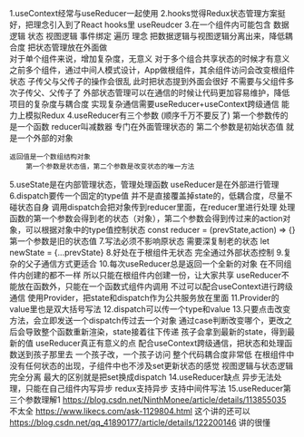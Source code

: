 1.useContext经常与useReducer一起使用
2.hooks觉得Redux状态管理方案挺好，把理念引入到了React hooks里
    useReudcer
3.在一个组件内可能包含
    数据逻辑
        状态
    视图逻辑
        事件绑定
        遍历
    理念
        把数据逻辑与视图逻辑分离出来，降低耦合度
            把状态管理放在外面做    
                对于单个组件来说，增加复杂度，无意义
                对于多个组合共享状态的时候才有意义
                    之前多个组件，通过中间人模式设计，App做根组件，其余组件访问会改变根组件状态
                        子传父与父传子的操作会很乱
                        此时把状态提到外面会很好
                            不需要与父组件多次子传父、父传子了
                            外部状态管理可以在通信的时候让代码更加容易维护，降低项目的复杂度与耦合度
                            实现复杂通信需要useReducer+useContext跨级通信
                                能力上模拟Redux
4.useReducer有三个参数
    (顺序千万不要反了)
    第一个参数传的是一个函数 reducer叫减数器
        专门在外面管理状态的
    第二个参数是初始状态值
        就是一个外部的对象
    
    返回值是一个数组结构对象
        第一个参数是状态值，第二个参数是改变状态的唯一方法
5.useState是在内部管理状态，管理处理函数
    useReducer是在外部进行管理
6.dispatch要传一个固定的type值
    并不是直接覆盖掉state的，低耦合度，尽量不碰状态自身
    调用dispatch会把对象传到reducer里面，在reducer里进行处理
        处理函数的第一个参数会得到老的状态（对象），第二个参数会得到传过来的action对象，可以根据对象中的type值控制状态
            const reducer = (prevState,action) => {}
                第一个参数是旧的状态值
7.写法必须不影响原状态
    需要深复制老的状态 let newState = {...prevState}
8.好处在于根组件无状态
    完全通过外部状态控制
9.复杂的父子通信方式更适合
10.每次useReducer总是返回一个全新的对象
    在不同组件内创建的都不一样
    所以只能在根组件内创建一份，让大家共享
    useReducer不能放在函数外，只能在一个函数式组件内调用 
        不过可以配合useContext进行跨级通信
            使用Provider，把state和dispatch作为公共服务放在里面
11.Provider的value里也是双大括号写法
12.dispatch可以传一个type和value
13.只要点击改变方法，会立即发送一个dispatch传过去一个对象
    通过case判断改变哪个，更改之后会导致整个函数重新渲染，state接着往下传递
        孩子会拿到最新的state，得到最新的值
        useReducer真正有意义的点
            配合useContext跨级通信，把状态和处理函数送到孩子那里去
                一个孩子改，一个孩子访问
            整个代码耦合度非常低
                在根组件中没有任何状态的出现，子组件中也不涉及set更新状态的感觉
                    视图逻辑与状态逻辑完全分离
            最大的区别就是把set换成dispatch
14.useReducer缺点
    异步无法处理，只能在自己组件内写异步
    redux支持异步
        支持中间件写法
15.useReducer第三个参数理解1
    https://blog.csdn.net/NinthMonee/article/details/113855035 不太全
    https://www.likecs.com/ask-1129804.html 这个讲的还可以
    https://blog.csdn.net/qq_41890177/article/details/122200146 讲的很懂